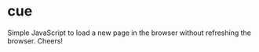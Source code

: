 cue
===

Simple JavaScript to load a new page in the browser without refreshing the browser. Cheers!

